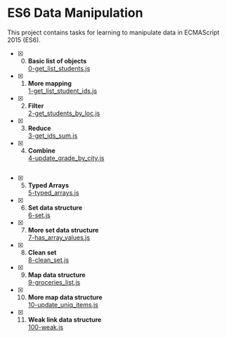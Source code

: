 # ES6 Data Manipulation

This project contains tasks for learning to manipulate data in ECMAScript 2015 (ES6).


+ [x] 0. **Basic list of objects**<br/>[0-get_list_students.js](0-get_list_students.js) 

+ [x] 1. **More mapping**<br/>[1-get_list_student_ids.js](1-get_list_student_ids.js) 

+ [x] 2. **Filter**<br/>[2-get_students_by_loc.js](2-get_students_by_loc.js) 

+ [x] 3. **Reduce**<br/>[3-get_ids_sum.js](3-get_ids_sum.js) 

+ [x] 4. **Combine**<br/>[4-update_grade_by_city.js](4-update_grade_by_city.js) 
    ```

+ [x] 5. **Typed Arrays**<br/>[5-typed_arrays.js](5-typed_arrays.js) 

+ [x] 6. **Set data structure**<br/>[6-set.js](6-set.js) 

+ [x] 7. **More set data structure**<br/>[7-has_array_values.js](7-has_array_values.js) 

+ [x] 8. **Clean set**<br/>[8-clean_set.js](8-clean_set.js) 

+ [x] 9. **Map data structure**<br/>[9-groceries_list.js](9-groceries_list.js)

+ [x] 10. **More map data structure**<br/>[10-update_uniq_items.js](10-update_uniq_items.js) 

+ [x] 11. **Weak link data structure**<br/>[100-weak.js](100-weak.js) 
